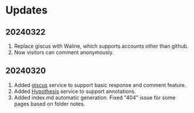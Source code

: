 # Updates 

## 20240322 

1. Replace giscus with Waline, which supports accounts other than github. 
2. Now visitors can comment anonymously. 

## 20240320 

1. Added [giscus](https://giscus.app/) service to support basic response and comment feature. 
2. Added [Hypothesis](https://hypothes.is) service to support annotations. 
3. Added index.md automatic generation. Fixed "404" issue for some pages based on folder notes. 

